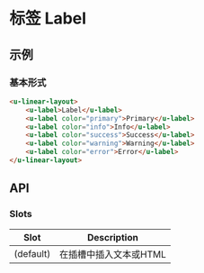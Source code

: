 # 标签 Label

## 示例
### 基本形式

``` html
<u-linear-layout>
    <u-label>Label</u-label>
    <u-label color="primary">Primary</u-label>
    <u-label color="info">Info</u-label>
    <u-label color="success">Success</u-label>
    <u-label color="warning">Warning</u-label>
    <u-label color="error">Error</u-label>
</u-linear-layout>
```

## API
### Slots

| Slot | Description |
| ---- | ----------- |
| (default) | 在插槽中插入文本或HTML |
